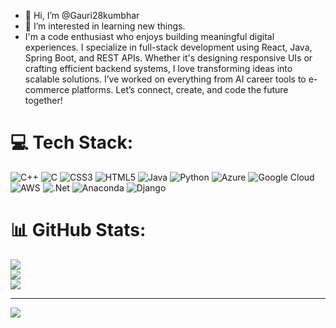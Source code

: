 - 👋 Hi, I’m @Gauri28kumbhar
- 👀 I’m interested in learning new things. 
- I'm a code enthusiast who enjoys building meaningful digital experiences. I specialize in full-stack development using React, Java, Spring Boot, and REST APIs. Whether it's designing responsive UIs or crafting efficient backend systems, I love transforming ideas into scalable solutions. I’ve worked on everything from AI career tools to e-commerce platforms. Let’s connect, create, and code the future together!

# 💻 Tech Stack:
![C++](https://img.shields.io/badge/c++-%2300599C.svg?style=for-the-badge&logo=c%2B%2B&logoColor=white) ![C](https://img.shields.io/badge/c-%2300599C.svg?style=for-the-badge&logo=c&logoColor=white) ![CSS3](https://img.shields.io/badge/css3-%231572B6.svg?style=for-the-badge&logo=css3&logoColor=white) ![HTML5](https://img.shields.io/badge/html5-%23E34F26.svg?style=for-the-badge&logo=html5&logoColor=white) ![Java](https://img.shields.io/badge/java-%23ED8B00.svg?style=for-the-badge&logo=openjdk&logoColor=white) ![Python](https://img.shields.io/badge/python-3670A0?style=for-the-badge&logo=python&logoColor=ffdd54) ![Azure](https://img.shields.io/badge/azure-%230072C6.svg?style=for-the-badge&logo=microsoftazure&logoColor=white) ![Google Cloud](https://img.shields.io/badge/GoogleCloud-%234285F4.svg?style=for-the-badge&logo=google-cloud&logoColor=white) ![AWS](https://img.shields.io/badge/AWS-%23FF9900.svg?style=for-the-badge&logo=amazon-aws&logoColor=white) ![.Net](https://img.shields.io/badge/.NET-5C2D91?style=for-the-badge&logo=.net&logoColor=white) ![Anaconda](https://img.shields.io/badge/Anaconda-%2344A833.svg?style=for-the-badge&logo=anaconda&logoColor=white) ![Django](https://img.shields.io/badge/django-%23092E20.svg?style=for-the-badge&logo=django&logoColor=white)
# 📊 GitHub Stats:
![](https://github-readme-stats.vercel.app/api?username=GauriKumbhar&theme=dark&hide_border=false&include_all_commits=false&count_private=false)<br/>
![](https://github-readme-streak-stats.herokuapp.com/?user=GauriKumbhar&theme=dark&hide_border=false)<br/>
![](https://github-readme-stats.vercel.app/api/top-langs/?username=GauriKumbhar&theme=dark&hide_border=false&include_all_commits=false&count_private=false&layout=compact)

---
[![](https://visitcount.itsvg.in/api?id=GauriKumbhar&icon=0&color=0)](https://visitcount.itsvg.in)

<!-- Proudly created with GPRM ( https://gprm.itsvg.in ) -->
